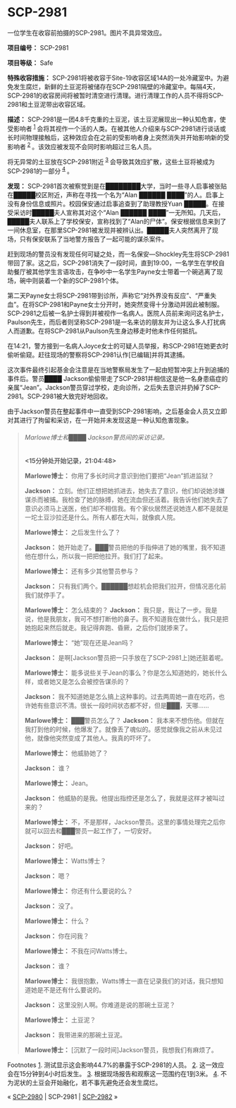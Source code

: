 # SCP-2981
                        




一位学生在收容前拍摄的SCP-2981。图片不具异常效应。



**项目编号：** SCP-2981

**项目等级：** Safe

**特殊收容措施：** SCP-2981将被收容于Site-19收容区域14A的一处冷藏室中。为避免发生腐烂，新鲜的土豆泥将被储存在SCP-2981隔壁的冷藏室中。每隔4天，SCP-2981的收容房间将被暂时清空进行清理。进行清理工作的人员不得将SCP-2981和土豆泥带出收容区域。

**描述：** SCP-2981是一团4.8千克重的土豆泥，该土豆泥展现出一种认知危害，使受影响者<sup class='footnoteref'>
 <a shape='rect' class='footnoteref' id='footnoteref-1' href='javascript:;' onclick='WIKIDOT.page.utils.scrollToReference(&apos;footnote-1&apos;)'>1</a>
</sup>会将其视作一个活的人类。在被其他人介绍来与SCP-2981进行谈话或长时间物理接触后，这种效应会在之前的受影响者身上突然消失并开始影响新的受影响者<sup class='footnoteref'>
 <a shape='rect' class='footnoteref' id='footnoteref-2' href='javascript:;' onclick='WIKIDOT.page.utils.scrollToReference(&apos;footnote-2&apos;)'>2</a>
</sup>。该效应被发现不会同时影响超过三名人员。

将无异常的土豆放在SCP-2981附近<sup class='footnoteref'>
 <a shape='rect' class='footnoteref' id='footnoteref-3' href='javascript:;' onclick='WIKIDOT.page.utils.scrollToReference(&apos;footnote-3&apos;)'>3</a>
</sup>会导致其效应扩散，这些土豆将被成为SCP-2981的一部分<sup class='footnoteref'>
 <a shape='rect' class='footnoteref' id='footnoteref-4' href='javascript:;' onclick='WIKIDOT.page.utils.scrollToReference(&apos;footnote-4&apos;)'>4</a>
</sup>。

**发现：** SCP-2981首次被察觉到是在████████大学，当时一些寻人启事被张贴在█████校区附近，声称在寻找一个名为“Alan ██████ ████”的人。启事上没有身份信息或照片。校园保安通过启事追查到了助理教授Yuan █████。在接受采访时█████夫人宣称其对这个“Alan ██████ ████”一无所知。几天后，█████夫人联系上了学校保安，宣称找到了“Alan的尸体”。保安根据信息来到了一间休息室，在那里SCP-2981被发现并被辨认出。█████夫人突然离开了现场，只有保安联系了当地警方报告了一起可能的谋杀案件。

赶到现场的警员没有发现任何可疑之处，而一名保安—Shockley先生将SCP-2981带回了家。这之后，SCP-2981消失了一段时间，直到19:00，一名学生在学校自助餐厅被其他学生言语攻击，在争吵中一名学生Payne女士带着一个碗逃离了现场，碗中则装着一个新的SCP-2981个体。

第二天Payne女士将SCP-2981带到诊所，声称它“对外界没有反应”、“严重失血”。在将SCP-2981和Payne女士分开时，她突然变得十分激动并因此被制服。SCP-2981之后被一名护士得到并被视作一名病人。医院人员前来询问这名护士，Paulson先生，而后者则坚称SCP-2981是一名来访的朋友并为让这么多人打扰病人而道歉。在将SCP-2981从Paulson先生身边移走时他未作任何抵抗。

在14:21，警方接到一名病人Joyce女士的可疑人员举报，称SCP-2981在她更衣时偷听偷窥。赶往现场的警察将SCP-2981认作[已编辑]并将其逮捕。

这次事件最终引起基金会注意是在当地警察局发生了一起由短暂冲突上升到追捕的事件后。警员████ Jackson偷偷带走了SCP-2981并相信这是他一名身患癌症的亲属“Jean”。Jackson警员穿过学校，走向诊所，之后失去意识并扔掉了SCP-2981。SCP-2981被大致完好地回收。

由于Jackson警员在整起事件中一直受到SCP-2981影响，之后基金会人员又立即对其进行了拘留和采访，在一开始并未发现这是一种认知危害现象。


> ###### Marlowe博士和████ Jackson警员间的采访记录。
> 
> **<15分钟处开始记录，21:04:48>** 
> 
> **Marlowe博士：** 你用了多长时间才意识到他们要把“Jean”抓进监狱？
> 
> **Jackson：** 立刻。他们正想把她抓进去，她失去了意识，他们却说她涉嫌谋杀而被捕。我检查了她的脉搏，她在流血但还活着。我告诉他们她失去了意识必须马上送医，他们却不相信我。有个家伙居然还说她连人都不是就是一坨土豆沙拉还是什么。所有人都在大叫，就像疯人院。
> 
> **Marlowe博士：** 之后发生什么了？
> 
> **Jackson：** 她开始走了。███警员把他的手指伸进了她的嘴里，我不知道他在想什么，所以我一把把他拉开。我们打了起来。
> 
> **Marlowe博士：** 还有多少其他警员参与？
> 
> **Jackson：** 只有我们两个。██████想趁机会把我们拉开，但情况恶化前我们就停手了。
> 
> **Marlowe博士：** 怎么结束的？
**Jackson：** 我只是，我让了一步。我是说，他是我朋友，我可不想打断他的鼻子。我不知道我在做什么，我只是把她抱起来然后就走。我记得奔跑、昏厥，之后你们就掺来了。
> 
> **Marlowe博士：** “她”现在还是Jean吗？
> 
> **Jackson：** 是啊[Jackson警员把一只手放在了SCP-2981上]她还脏着呢。
> 
> **Marlowe博士：** 能多说些关于Jean的事么？你是怎么知道她的，她长什么样，或者她又是怎么会被控告谋杀的？
> 
> **Jackson：** 我不知道她是怎么搞上这种事的。过去两周她一直在吃药，也许她有些意识不清。很长一段时间状态都不好，但是███，天哪……
> 
> **Marlowe博士：** ███警员怎么了？
**Jackson：** 我本来不想伤他。但就在我打到他的时候，他爆发了。就像丢了魂似的。感觉就像我之前从未见过他，就像他突然变成了其他人。我真的吓坏了。
> 
> **Marlowe博士：** 他威胁她了？
> 
> **Jackson：** 谁？
> 
> **Marlowe博士：** Jean。
> 
> **Jackson：** 他威胁的是我。他提出指控还是怎么了，我就是这样才被叫过来的？
> 
> **Marlowe博士：** 不，不是那样，Jackson警员。这里的事情处理完之后你就可以回去和███警员一起工作了，一切安好。
> 
> **Jackson：** 好吧。
> 
> **Marlowe博士：** Watts博士？
> 
> **Jackson：** 嗯？
> 
> **Marlowe博士：** 你还有什么要说的么？
> 
> **Jackson：** 没了。
> 
> **Marlowe博士：** 什么？
> 
> **Jackson：** 你在问我？
> 
> **Marlowe博士：** 不我在问Watts博士。
> 
> **Jackson：** 谁？
> 
> **Marlowe博士：** 我很抱歉，Watts博士一直在记录我们的对话，我只想知道她是不是还有什么要说的。
> 
> **Jackson：** 这里没别人啊。你难道是说的那碗土豆泥？
> 
> **Marlowe博士：** 土豆泥？
> 
> **Jackson：** 我带进来的那碗土豆泥。
> 
> **Marlowe博士：** [沉默了一段时间]Jackson警员，我想我们有麻烦了。
> 


Footnotes
<a shape='rect' href='javascript:;' onclick='WIKIDOT.page.utils.scrollToReference(&apos;footnoteref-1&apos;)'>1</a>. 测试显示这会影响44.7%的暴露于SCP-2981的人员。
<a shape='rect' href='javascript:;' onclick='WIKIDOT.page.utils.scrollToReference(&apos;footnoteref-2&apos;)'>2</a>. 这一效应会在15分钟到4小时后发生。
<a shape='rect' href='javascript:;' onclick='WIKIDOT.page.utils.scrollToReference(&apos;footnoteref-3&apos;)'>3</a>. 根据现场报告和观察这一范围约在1到3米。
<a shape='rect' href='javascript:;' onclick='WIKIDOT.page.utils.scrollToReference(&apos;footnoteref-4&apos;)'>4</a>. 不为泥状的土豆会开始融化，若不事先避免还会发生腐烂。



« [SCP-2980](/scp-2980) | SCP-2981 | [SCP-2982](/scp-2982) »





                    
